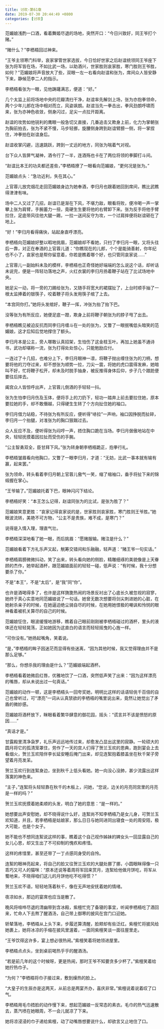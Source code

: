 ```yaml
---
title: 讨欢-第61章
date: 2019-07-30 20:44:49 +0800
categories: [讨欢]
---
```


范媚娘浅酌一口酒，看着舞姬尽退的场地，突然开口：“今日兴致好，同王爷打个赌。”

“赌什么？”李栖梧回过神来。

“王爷主领寒门科举，哀家掌管世家选拔，今日恰好世家之后赵谊统领同王爷座下张为将军皆在场，不如比武一场，以助酒兴，世家胜则哀家胜，寒门胜则王爷胜，如何？”范媚娘将声音放大了些，双眼一左一右看向赵谊和张为，席间众人皆安静下来，静候范李二人的指示。

李栖梧看张为一眼，见他踌躇满志，便道：“好。”

几个太监上前将场地中央的花瓣清扫干净，赵谊率先解剑上场，张为亦抱拳领命，两个少年儿郎在场中相对而立，风姿飒朗。赵谊当先一拳击出，拳风劲朗呼啸而来，张为亦神色收敛，侧身闪过，足尖一点拉开距离。

赵谊的攻势如他锐利的鹰眼一般急切又直接，几番追击又欺身上前，化力为掌朝张为胸前拍去，张为不紧不慢，马步轻挪，旋腰侧身跨到赵谊臂膀一侧，将一掌捏住，冲拳拍在赵谊身后。

赵谊收掌闪避，迅速跳跃，跨到一丈远的地方，同张为喘着气对视。

台下众人皆屏气凝神，酒令行了一半，连酒殇也卡在了两位将领的拳脚打斗间。

“赵谊比本王的功夫都还差些，”李栖梧撩了一眼看向范媚娘，“更何况是张为。”

范媚娘点头：“急功近利，失在其心。”

上官蓉儿放完烟花走回范媚娘身边为她奉酒，李归月也跟着她回到席间，瞧比武瞧得津津有味。

场中二人又过了几招，赵谊已是渐在下风，不堪力敌，眼看将败，便冷喝一声一掌攀上张为肩臂，手腕蓄力一扭，竟硬生生要将他的右臂卸下来。张为反手将他手臂拉住，足底带风往他大腿一踢，一拉一送间反守为攻，一个过肩摔便将赵谊砸在了地上。

“好！”李归月看得痛快，站起身直呼漂亮。

李栖梧向范媚娘好整以暇地挑眉，范媚娘却不看她，只扫了李归月一眼，又将头往后一靠，对正在奉酒的上官蓉儿道：“你瞧现在的儿郎，个个是能骑善射，你年纪也不小了，哀家也是帮你留意着，你若是瞧着哪个好，也只管同哀家说……”

上官蓉儿一副始料未及的模样，李栖梧也正奇怪她好端端的怎么说这个话，却听话未说完，便是一阵轻功落地之声，火红衣裳的李归月扬着鞭子站在了比试场地中央。

她足尖一动，将一旁的刀踢给张为，又随手将宽大的裙摆扯了，上台时顺手抽了一根太监捧着的银筷子，咬着鞭子将头发用筷子绾了上去。

“本宫同你打。”她将头发绾好，鞭子一挥，冲张为抬了抬下巴。

没等张为有所反应，她便足底一蹬，欺身上前将鞭子朝张为的脖子甩了出去。

李栖梧瞧见被迫反抗而同李归月缠斗在一处的张为，又瞥了一眼抿嘴低头暗笑的范媚娘，这才后知后觉地撑住了额头。

李归月本是公主，旁人哪敢认真招架，生怕伤了这金枝玉叶。再加上她虽不通诗书，武功却堪称一流，张为打得处处惊心，只能勉励应付。

一连过了十几招，也难分上下，李归月眼神一凛，将鞭子抛出缠住张为的刀柄，想要将他的刀夺过来，却不想张为顺势一拉，刀尖一震，将她的虎口震得发麻，她暗叫不好，忙将鞭子松开，却未及时脱手抽身，被反推得身体后仰，步子几个踉跄便要往后摔去。

阖宫众人皆惊呼出声，上官蓉儿倒酒的手轻轻一抖。

张为生怕李归月伤及玉体，便将手上的刀扔下，轻功一踏奔上前去要拉住她，原本要拉她的手，却不敢僭越，只得硬生生转了个方向扯住她的袖口。

李归月借力站稳，不待张为有所反应，便听得“哧拉”一声响，袖口因挣脱而扯碎，李归月一个抬腿，对准张为的胸口狠踹过去。

众人反应不及，便听得张为闷哼一声，捂住胸口跪在当场。李归月倨傲地站在中央，轻轻抚摸着因拉扯而受伤的手腕。

“公主智勇双全，臣甘拜下风。”张为转身朝李栖梧跪正，抱拳行礼。

李栖梧皱眉看向他胸口，又瞥了一眼李归月，才道：“无妨，比武一事本就有输有赢，起来罢。”

张为领命，转头看着李归月朝上官蓉儿傲气一笑，缩了缩袖口，垂手将扯下来的锦缎握在掌心。

“王爷输了。”范媚娘托着下巴，眼神闪闪下结论。

李栖梧好笑：“本王怎么记得，赵谊同张为的比试，是张为胜了？”

范媚娘笑意更胜：“哀家记得哀家说的是，世家胜则哀家胜，寒门胜则王爷胜。”她眼波流转，美艳不可方物，“公主不是贵族，难不成，是寒门？”

说得是入情入理，理直气壮。

李栖梧深深地看了她一眼，而后挑眉：“愿赌服输。赌注是什么？”

范媚娘看着下方礼乐声又起，觥筹交错间和乐融融，轻声道：“赌王爷一句实话。”

李栖梧肩膀微微抖动，笑了出来，转头看向她的侧脸，精雕细琢的美貌像是上天眷顾的杰作，她举起酒杯，跟范媚娘面前的轻轻一碰，低声说：“有时候，我十分想要杀了你。”

不是“本王”，不是“太后”，是“我”同“你”。

也许是酒喝得多了，也许是这样旖旎热闹的场景反衬出了心底长久被忽视的寂寥，她终于真心实意地同范媚娘说了一句话。她曾无数次想要将剑尖刺进她的心脏，在她射杀亲子的时候，在她逼迫绝尘骑自尽的时候，在她用她恨极的嘲讽和怜悯的眼神看着被机关算尽的自己的时候。

范媚娘怔住，眼波缓慢地游移，瞧着自己眼前刚刚被李栖梧碰过的酒杯，里头的液体还在轻轻晃荡，正如她因为这直白的语言而轻轻摇曳的心旌一样。

“可你没有。”她扬起嘴角，笑着说。

“是，”李栖梧的眸子因迷茫而显得有些迷离，“因为其他时候，我又觉得理由并不是那么足够。”

“那么，你想杀我的理由是什么？”范媚娘端起酒杯。

李栖梧看着她微启红唇，优雅地饮了一口酒，突然低声笑了出来：“因为这样漂亮的嘴唇，却从未说出过一句真话。”

范媚娘的动作一顿，这是李栖梧头一回夸奖她，明明比这样的话语轻佻千百倍的自己也曾听过，可“漂亮”一词从认真禁欲的李栖梧的嘴里说出来，竟然让她觉出了矛盾的微妙感。

范媚娘将酒杯放下，眯眼看着繁华肆意的御花园，摇头：“谎言并不该是愤怒的原因……”

“真话才是。”

甘露殿里清净袅罗，礼乐声远远地传过来，却愈发凸显出这里的寂静。一轮硕大的圆月将它的孤清笼罩住，劳作了一天的宫人们得了贺兰玉欢的恩典，跑到宴会上去看烟火，贺兰玉欢陪伴李长延安睡后掩门出来，却见连絮抱着膝盖坐在秋千架子旁望着月亮发呆。

贺兰玉欢行到连絮身边，坐到秋千上低头看她。她一向没心没肺，甚少流露出这样落寞的神色来。

“主子，”连絮将头轻轻靠在秋千的木板上，问她，“您说，边关的月亮同宫里的月亮是一样的吗？”

贺兰玉欢抚摸着她柔顺的头发，明白了她的意思：“是一样的。”

她想要出声安慰她，却不晓得说什么好，连絮尚不知李栖梧乃是女儿身，可贺兰玉欢知道，并且，若李栖梧是姑娘家，那么日日与她同进同出寝食一处的周安陌，极大可能，也是个女子。

她不能也不想同连絮说这样的事，瞧着这个自己视作姊妹的婢女头一回显露自己的女儿心思，却又生出了不可抑制的愧疚和疼惜。

这样的疼惜里，甚至还带了一丁点感同身受的自怜。

连絮的眼神亮起来，将自己的脸又往贺兰玉欢的大腿处挪了挪，小圆眼眯得像一只乖巧又可人的猫咪：“原本还说等着周将军回来赏月，连絮给他做月饼吃，将军从蜀地来，不晓得咱们这儿的月饼他吃不吃得惯？”

贺兰玉欢不语，轻轻地荡着秋千，像在无声地安抚着她的情绪。

夜凉如水，那边的宴席也应当是散了。

晚风将喧哗尽退的清幽带到含冰殿，紫檀忙完了备寝的事宜，听闻李栖梧吃了酒回来，忙命人下去熬了醒酒汤，自己带上御寒的披风在宫门口迎她。

轿辇落地，李栖梧从上头下来，步履还算清醒，脸颊却有些泛红。紫檀忙将披风给她裹上，她将冰凉的手缩在披风里渥着，一面同紫檀笑谈一面往屋里走。

“王爷饮得这许多，宴上想必很热闹。”紫檀笑着将她领进屋里。

李栖梧点点头，坐到桌前喝热乎乎的醒酒汤。

“若是前几年的这个时候呀，更是热闹，那时王爷不知要贪多少杯了。”紫檀笑着给她拧热巾子。

“为何？”李栖梧将巾子接过来，敷到燥热的脸上。

“大皇子的生辰亦是这两天，从前总是两宴齐办，喜庆非常。”紫檀说着说着叹了口气。

李栖梧用毛巾捂脸的动作慢下来，想起范媚娘一反常态的素衣。毛巾的热气迅速散去，蒸汽喷在她眼周，不一会儿就凉了下来。

她将凉浸浸的巾子递给紫檀，动了动嘴唇想要说什么，却欲言又止地住了口。

